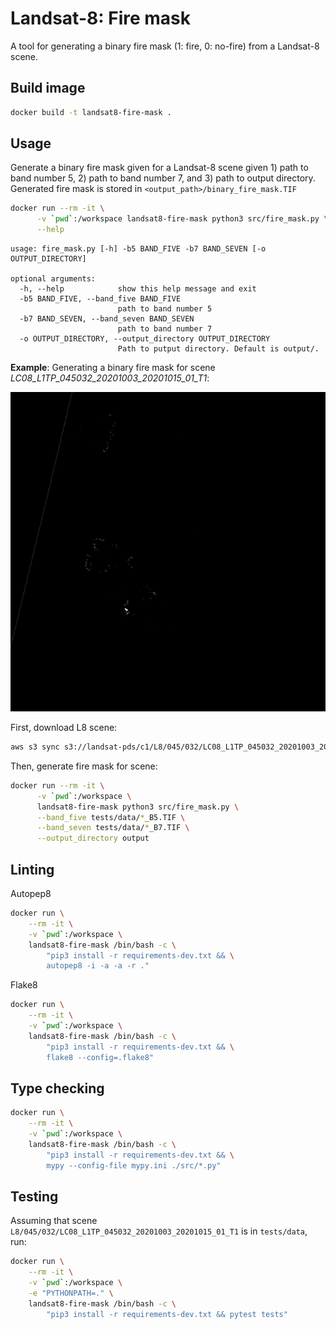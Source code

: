 # Landsat-8: Fire mask
A tool for generating a binary fire mask (1: fire, 0: no-fire) from a Landsat-8 scene.

## Build image
```bash
docker build -t landsat8-fire-mask .
```

## Usage
Generate a binary fire mask given for a Landsat-8 scene given 1) path to band number 5, 2) path to band number 7, and 3) path to output directory. Generated fire mask is stored in `<output_path>/binary_fire_mask.TIF`

```bash
docker run --rm -it \
      -v `pwd`:/workspace landsat8-fire-mask python3 src/fire_mask.py \
      --help
```

```
usage: fire_mask.py [-h] -b5 BAND_FIVE -b7 BAND_SEVEN [-o OUTPUT_DIRECTORY]

optional arguments:
  -h, --help            show this help message and exit
  -b5 BAND_FIVE, --band_five BAND_FIVE
                        path to band number 5
  -b7 BAND_SEVEN, --band_seven BAND_SEVEN
                        path to band number 7
  -o OUTPUT_DIRECTORY, --output_directory OUTPUT_DIRECTORY
                        Path to putput directory. Default is output/.
```

**Example**: Generating a binary fire mask for scene *LC08_L1TP_045032_20201003_20201015_01_T1*:

![](assets/fire_mask.jpg)

First, download L8 scene:
```bash
aws s3 sync s3://landsat-pds/c1/L8/045/032/LC08_L1TP_045032_20201003_20201015_01_T1/ tests/data/
```

Then, generate fire mask for scene:
```bash
docker run --rm -it \
      -v `pwd`:/workspace \
      landsat8-fire-mask python3 src/fire_mask.py \
      --band_five tests/data/*_B5.TIF \
      --band_seven tests/data/*_B7.TIF \
      --output_directory output
```

## Linting
Autopep8
```bash
docker run \
    --rm -it \
    -v `pwd`:/workspace \
    landsat8-fire-mask /bin/bash -c \
        "pip3 install -r requirements-dev.txt && \
        autopep8 -i -a -a -r ."
```

Flake8
```bash
docker run \
    --rm -it \
    -v `pwd`:/workspace \
    landsat8-fire-mask /bin/bash -c \
        "pip3 install -r requirements-dev.txt && \
        flake8 --config=.flake8"
```

## Type checking
```bash
docker run \
    --rm -it \
    -v `pwd`:/workspace \
    landsat8-fire-mask /bin/bash -c \
        "pip3 install -r requirements-dev.txt && \
        mypy --config-file mypy.ini ./src/*.py"
```

## Testing
Assuming that scene `L8/045/032/LC08_L1TP_045032_20201003_20201015_01_T1` is in `tests/data`, run:

```bash
docker run \
    --rm -it \
    -v `pwd`:/workspace \
    -e "PYTHONPATH=." \
    landsat8-fire-mask /bin/bash -c \
        "pip3 install -r requirements-dev.txt && pytest tests"
```

